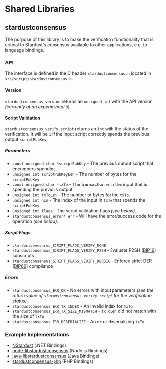 Shared Libraries
================

## stardustconsensus

The purpose of this library is to make the verification functionality that is critical to Stardust's consensus available to other applications, e.g. to language bindings.

### API

The interface is defined in the C header `stardustconsensus.h` located in  `src/script/stardustconsensus.h`.

#### Version

`stardustconsensus_version` returns an `unsigned int` with the API version *(currently at an experimental `0`)*.

#### Script Validation

`stardustconsensus_verify_script` returns an `int` with the status of the verification. It will be `1` if the input script correctly spends the previous output `scriptPubKey`.

##### Parameters
- `const unsigned char *scriptPubKey` - The previous output script that encumbers spending.
- `unsigned int scriptPubKeyLen` - The number of bytes for the `scriptPubKey`.
- `const unsigned char *txTo` - The transaction with the input that is spending the previous output.
- `unsigned int txToLen` - The number of bytes for the `txTo`.
- `unsigned int nIn` - The index of the input in `txTo` that spends the `scriptPubKey`.
- `unsigned int flags` - The script validation flags *(see below)*.
- `stardustconsensus_error* err` - Will have the error/success code for the operation *(see below)*.

##### Script Flags
- `stardustconsensus_SCRIPT_FLAGS_VERIFY_NONE`
- `stardustconsensus_SCRIPT_FLAGS_VERIFY_P2SH` - Evaluate P2SH ([BIP16](https://github.com/stardust/bips/blob/master/bip-0016.mediawiki)) subscripts
- `stardustconsensus_SCRIPT_FLAGS_VERIFY_DERSIG` - Enforce strict DER ([BIP66](https://github.com/stardust/bips/blob/master/bip-0066.mediawiki)) compliance

##### Errors
- `stardustconsensus_ERR_OK` - No errors with input parameters *(see the return value of `stardustconsensus_verify_script` for the verification status)*
- `stardustconsensus_ERR_TX_INDEX` - An invalid index for `txTo`
- `stardustconsensus_ERR_TX_SIZE_MISMATCH` - `txToLen` did not match with the size of `txTo`
- `stardustconsensus_ERR_DESERIALIZE` - An error deserializing `txTo`

### Example Implementations
- [NStardust](https://github.com/NicolasDorier/NStardust/blob/master/NStardust/Script.cs#L814) (.NET Bindings)
- [node-libstardustconsensus](https://github.com/bitpay/node-libstardustconsensus) (Node.js Bindings)
- [java-libstardustconsensus](https://github.com/dexX7/java-libstardustconsensus) (Java Bindings)
- [stardustconsensus-php](https://github.com/Bit-Wasp/stardustconsensus-php) (PHP Bindings)
